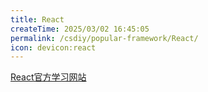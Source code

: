 ```yaml
---
title: React
createTime: 2025/03/02 16:45:05
permalink: /csdiy/popular-framework/React/
icon: devicon:react
---
```


[React官方学习网站](https://zh-hans.react.dev/)
